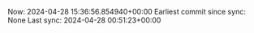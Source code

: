 Now: 2024-04-28 15:36:56.854940+00:00 Earliest commit since sync: None Last sync: 2024-04-28 00:51:23+00:00
